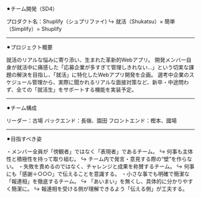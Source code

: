 ⚫︎チーム開発（SD4）

プロダクト名：Shuplify（シュプリファイ)
  ↪︎ 就活（Shukatsu）× 簡単（Simplify）= Shuplify

-----

⚫︎プロジェクト概要

就活のリアルな悩みに寄り添い、生まれた革新的Webアプリ。
開発メンバー自身が就活中に痛感した「応募企業が多すぎて管理しきれない…」という切実な課題の解決を目指し、「就活」に特化したWebアプリ開発を企画。
選考中企業のスケジュール管理から、実際に聞かれるリアルな面接対策など、新卒・中途問わず、全ての「就活生」をサポートする機能を実装予定。

-----

⚫︎チーム構成

リーダー：古場
バックエンド：長嶺、園田
フロントエンド：樫本、國場

-----

⚫︎目指すべき姿

・メンバー全員が「傍観者」ではなく「表現者」であるチーム。
  ↪︎ 何事も主体性と積極性を持って取り組む。
  ↪︎ チーム内で発言・意見する際の“壁”を作らない。
・失敗を責めるのではなく、チャレンジと成果を称賛するチーム。
  ↪︎ 何事にも「感謝＋○○○」で伝えることを意識する。
・小さな事でも明確で簡潔な「報連相」を徹底するチーム。
  ↪︎ 「あいまい」を無くし、具体的に分かりやすく簡潔に。
  ↪︎ 報連相を受ける側が理解できるよう「伝える側」が工夫する。


